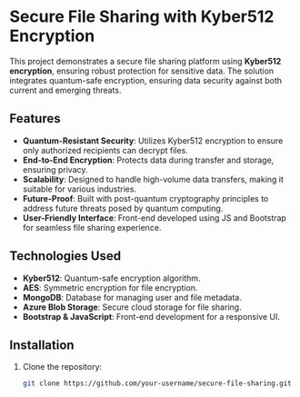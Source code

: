 # Secure File Sharing with Kyber512 Encryption

This project demonstrates a secure file sharing platform using **Kyber512 encryption**, ensuring robust protection for sensitive data. The solution integrates quantum-safe encryption, ensuring data security against both current and emerging threats.

## Features
- **Quantum-Resistant Security**: Utilizes Kyber512 encryption to ensure only authorized recipients can decrypt files.
- **End-to-End Encryption**: Protects data during transfer and storage, ensuring privacy.
- **Scalability**: Designed to handle high-volume data transfers, making it suitable for various industries.
- **Future-Proof**: Built with post-quantum cryptography principles to address future threats posed by quantum computing.
- **User-Friendly Interface**: Front-end developed using JS and Bootstrap for seamless file sharing experience.

## Technologies Used
- **Kyber512**: Quantum-safe encryption algorithm.
- **AES**: Symmetric encryption for file encryption.
- **MongoDB**: Database for managing user and file metadata.
- **Azure Blob Storage**: Secure cloud storage for file sharing.
- **Bootstrap & JavaScript**: Front-end development for a responsive UI.

## Installation

1. Clone the repository:
   ```bash
   git clone https://github.com/your-username/secure-file-sharing.git
